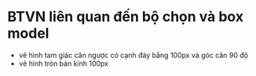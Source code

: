 # BTVN liên quan đến bộ chọn và box model
- vẽ hình tam giác cân ngược có cạnh đáy bằng 100px và góc cân 90 độ
- vẽ hình tròn bán kính 100px